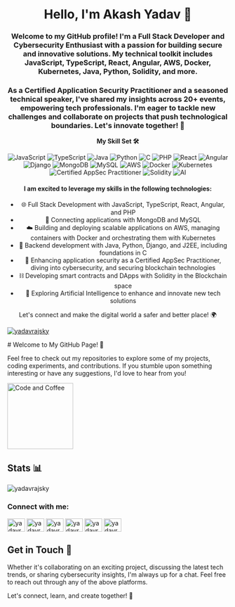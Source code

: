<h1 align="center">Hello, I'm Akash Yadav 👋</h1>
<h3 align="center">Welcome to my GitHub profile! I'm a Full Stack Developer and Cybersecurity Enthusiast with a passion for building secure and innovative solutions. My technical toolkit includes JavaScript, TypeScript, React, Angular, AWS, Docker, Kubernetes, Java, Python, Solidity, and more.</h3>

<h3 align="center">As a Certified Application Security Practitioner and a seasoned technical speaker, I've shared my insights across 20+ events, empowering tech professionals. I'm eager to tackle new challenges and collaborate on projects that push technological boundaries. Let's innovate together! 🚀</h3>

<p align="center">
  <strong>My Skill Set 🛠️</strong>
</p>

<p align="center">
  <!-- Programming Languages -->
  <img alt="JavaScript" src="https://img.shields.io/badge/JavaScript-%23F7DF1E.svg?&style=for-the-badge&logo=javascript&logoColor=black"/>
  <img alt="TypeScript" src="https://img.shields.io/badge/TypeScript-%23007ACC.svg?&style=for-the-badge&logo=typescript&logoColor=white"/>
  <img alt="Java" src="https://img.shields.io/badge/Java-%23ED8B00.svg?&style=for-the-badge&logo=java&logoColor=white"/>
  <img alt="Python" src="https://img.shields.io/badge/Python-%233776AB.svg?&style=for-the-badge&logo=python&logoColor=white"/>
  <img alt="C" src="https://img.shields.io/badge/C-%23A8B9CC.svg?&style=for-the-badge&logo=c&logoColor=white"/>
  <img alt="PHP" src="https://img.shields.io/badge/PHP-%23777BB4.svg?&style=for-the-badge&logo=php&logoColor=white"/>
  <!-- Web Technologies -->
  <img alt="React" src="https://img.shields.io/badge/React-%2361DAFB.svg?&style=for-the-badge&logo=react&logoColor=black"/>
  <img alt="Angular" src="https://img.shields.io/badge/Angular-%23DD0031.svg?&style=for-the-badge&logo=angular&logoColor=white"/>
  <img alt="Django" src="https://img.shields.io/badge/Django-%23092E20.svg?&style=for-the-badge&logo=django&logoColor=white"/>
  <!-- Database -->
  <img alt="MongoDB" src="https://img.shields.io/badge/MongoDB-%2347A248.svg?&style=for-the-badge&logo=mongodb&logoColor=white"/>
  <img alt="MySQL" src="https://img.shields.io/badge/MySQL-%234479A1.svg?&style=for-the-badge&logo=mysql&logoColor=white"/>
  <!-- DevOps & Cloud -->
  <img alt="AWS" src="https://img.shields.io/badge/AWS-%23FF9900.svg?&style=for-the-badge&logo=amazonaws&logoColor=white"/>
  <img alt="Docker" src="https://img.shields.io/badge/Docker-%232496ED.svg?&style=for-the-badge&logo=docker&logoColor=white"/>
  <img alt="Kubernetes" src="https://img.shields.io/badge/Kubernetes-%23326CE5.svg?&style=for-the-badge&logo=kubernetes&logoColor=white"/>
  <!-- Cybersecurity -->
  <img alt="Certified AppSec Practitioner" src="https://img.shields.io/badge/Certified_AppSec_Practitioner-%23FF5722.svg?&style=for-the-badge"/>
  <!-- Blockchain -->
  <img alt="Solidity" src="https://img.shields.io/badge/Solidity-%23363636.svg?&style=for-the-badge&logo=solidity&logoColor=white"/>
  <!-- Artificial Intelligence -->
  <img alt="AI" src="https://img.shields.io/badge/AI-%234B8BBE.svg?&style=for-the-badge&logo=ai&logoColor=white"/>
</p>

<h4 align="center">I am excited to leverage my skills in the following technologies:</h4>
<ul align="center">
  <li>🌐 Full Stack Development with JavaScript, TypeScript, React, Angular, and PHP</li>
  <li>🔗 Connecting applications with MongoDB and MySQL</li>
  <li>☁️ Building and deploying scalable applications on AWS, managing containers with Docker and orchestrating them with Kubernetes</li>
  <li>🤖 Backend development with Java, Python, Django, and J2EE, including foundations in C</li>
  <li>🔐 Enhancing application security as a Certified AppSec Practitioner, diving into cybersecurity, and securing blockchain technologies</li>
  <li>⛓️ Developing smart contracts and DApps with Solidity in the Blockchain space</li>
  <li>🧠 Exploring Artificial Intelligence to enhance and innovate new tech solutions</li>
</ul>

<p align="center">Let's connect and make the digital world a safer and better place! 🌍</p>

<!-- 
<p align="left"> <img src="https://komarev.com/ghpvc/?username=yadavrajsky&label=Profile%20views&color=0e75b6&style=flat" alt="yadavrajsky" /> </p>
-->

<p align="left"> <a href="https://github.com/ryo-ma/github-profile-trophy"><img src="https://github-profile-trophy.vercel.app/?username=yadavrajsky" alt="yadavrajsky" /></a> </p>
<!-- 
<h3 align="left">Languages and Tools:</h3>
<p align="left"> <a href="https://developer.android.com" target="_blank" rel="noreferrer"> <img src="https://raw.githubusercontent.com/devicons/devicon/master/icons/android/android-original-wordmark.svg" alt="android" width="40" height="40"/> </a> <a href="https://aws.amazon.com" target="_blank" rel="noreferrer"> <img src="https://raw.githubusercontent.com/devicons/devicon/master/icons/amazonwebservices/amazonwebservices-original-wordmark.svg" alt="aws" width="40" height="40"/> </a> <a href="https://www.gnu.org/software/bash/" target="_blank" rel="noreferrer"> <img src="https://www.vectorlogo.zone/logos/gnu_bash/gnu_bash-icon.svg" alt="bash" width="40" height="40"/> </a> <a href="https://getbootstrap.com" target="_blank" rel="noreferrer"> <img src="https://raw.githubusercontent.com/devicons/devicon/master/icons/bootstrap/bootstrap-plain-wordmark.svg" alt="bootstrap" width="40" height="40"/> </a> <a href="https://www.cprogramming.com/" target="_blank" rel="noreferrer"> <img src="https://raw.githubusercontent.com/devicons/devicon/master/icons/c/c-original.svg" alt="c" width="40" height="40"/> </a> <a href="https://www.w3schools.com/cpp/" target="_blank" rel="noreferrer"> <img src="https://raw.githubusercontent.com/devicons/devicon/master/icons/cplusplus/cplusplus-original.svg" alt="cplusplus" width="40" height="40"/> </a> <a href="https://www.w3schools.com/css/" target="_blank" rel="noreferrer"> <img src="https://raw.githubusercontent.com/devicons/devicon/master/icons/css3/css3-original-wordmark.svg" alt="css3" width="40" height="40"/> </a> <a href="https://www.djangoproject.com/" target="_blank" rel="noreferrer"> <img src="https://cdn.worldvectorlogo.com/logos/django.svg" alt="django" width="40" height="40"/> </a> <a href="https://www.docker.com/" target="_blank" rel="noreferrer"> <img src="https://raw.githubusercontent.com/devicons/devicon/master/icons/docker/docker-original-wordmark.svg" alt="docker" width="40" height="40"/> </a> <a href="https://expressjs.com" target="_blank" rel="noreferrer"> <img src="https://raw.githubusercontent.com/devicons/devicon/master/icons/express/express-original-wordmark.svg" alt="express" width="40" height="40"/> </a> <a href="https://heroku.com" target="_blank" rel="noreferrer"> <img src="https://www.vectorlogo.zone/logos/heroku/heroku-icon.svg" alt="heroku" width="40" height="40"/> </a> <a href="https://www.w3.org/html/" target="_blank" rel="noreferrer"> <img src="https://raw.githubusercontent.com/devicons/devicon/master/icons/html5/html5-original-wordmark.svg" alt="html5" width="40" height="40"/> </a> <a href="https://www.java.com" target="_blank" rel="noreferrer"> <img src="https://raw.githubusercontent.com/devicons/devicon/master/icons/java/java-original.svg" alt="java" width="40" height="40"/> </a> <a href="https://developer.mozilla.org/en-US/docs/Web/JavaScript" target="_blank" rel="noreferrer"> <img src="https://raw.githubusercontent.com/devicons/devicon/master/icons/javascript/javascript-original.svg" alt="javascript" width="40" height="40"/> </a><a href="https://www.mongodb.com/" target="_blank" rel="noreferrer"> <img src="https://raw.githubusercontent.com/devicons/devicon/master/icons/mongodb/mongodb-original-wordmark.svg" alt="mongodb" width="40" height="40"/> </a> <a href="https://www.mysql.com/" target="_blank" rel="noreferrer"> <img src="https://raw.githubusercontent.com/devicons/devicon/master/icons/mysql/mysql-original-wordmark.svg" alt="mysql" width="40" height="40"/> </a> <a href="https://www.nginx.com" target="_blank" rel="noreferrer"> <img src="https://raw.githubusercontent.com/devicons/devicon/master/icons/nginx/nginx-original.svg" alt="nginx" width="40" height="40"/> </a> <a href="https://nodejs.org" target="_blank" rel="noreferrer"> <img src="https://raw.githubusercontent.com/devicons/devicon/master/icons/nodejs/nodejs-original-wordmark.svg" alt="nodejs" width="40" height="40"/> </a> <a href="https://pandas.pydata.org/" target="_blank" rel="noreferrer"> <img src="https://raw.githubusercontent.com/devicons/devicon/2ae2a900d2f041da66e950e4d48052658d850630/icons/pandas/pandas-original.svg" alt="pandas" width="40" height="40"/> </a> <a href="https://www.php.net" target="_blank" rel="noreferrer"> <img src="https://raw.githubusercontent.com/devicons/devicon/master/icons/php/php-original.svg" alt="php" width="40" height="40"/> </a> <a href="https://www.python.org" target="_blank" rel="noreferrer"> <img src="https://raw.githubusercontent.com/devicons/devicon/master/icons/python/python-original.svg" alt="python" width="40" height="40"/> </a> <a href="https://reactjs.org/" target="_blank" rel="noreferrer"> <img src="https://raw.githubusercontent.com/devicons/devicon/master/icons/react/react-original-wordmark.svg" alt="react" width="40" height="40"/> </a> <a href="https://redux.js.org" target="_blank" rel="noreferrer"> <img src="https://raw.githubusercontent.com/devicons/devicon/master/icons/redux/redux-original.svg" alt="redux" width="40" height="40"/> </a><img src="https://raw.githubusercontent.com/detain/svg-logos/780f25886640cef088af994181646db2f6b1a3f8/svg/selenium-logo.svg" alt="selenium" width="40" height="40"/> </a> <a href="https://www.sqlite.org/" target="_blank" rel="noreferrer"> <img src="https://www.vectorlogo.zone/logos/sqlite/sqlite-icon.svg" alt="sqlite" width="40" height="40"/> </a> <a href="https://tailwindcss.com/" target="_blank" rel="noreferrer"> <img src="https://www.vectorlogo.zone/logos/tailwindcss/tailwindcss-icon.svg" alt="tailwind" width="40" height="40"/> </a> </p>
 -->
# Welcome to My GitHub Page! 👋

Feel free to check out my repositories to explore some of my projects, coding experiments, and contributions. If you stumble upon something interesting or have any suggestions, I'd love to hear from you!

<img align="center" src="https://i.ibb.co/8sy2C93/coding-and-coffee-logo-design-template-vector.jpg" alt="Code and Coffee" width="150" height="150">

## Stats 📊 
<p><img align="center" src="https://github-readme-stats.vercel.app/api?username=yadavrajsky&show_icons=true&locale=en" alt="yadavrajsky" /></p>

<h3 align="left">Connect with me:</h3>
<p align="left">
<a href="https://twitter.com/yadavrajsky" target="blank"><img align="center" src="https://raw.githubusercontent.com/rahuldkjain/github-profile-readme-generator/master/src/images/icons/Social/twitter.svg" alt="yadavrajsky" height="30" width="40" /></a>
<a href="https://linkedin.com/in/yadavrajsky" target="blank"><img align="center" src="https://raw.githubusercontent.com/rahuldkjain/github-profile-readme-generator/master/src/images/icons/Social/linked-in-alt.svg" alt="yadavrajsky" height="30" width="40" /></a>
<a href="https://fb.com/yadavrajsky" target="blank"><img align="center" src="https://raw.githubusercontent.com/rahuldkjain/github-profile-readme-generator/master/src/images/icons/Social/facebook.svg" alt="yadavrajsky" height="30" width="40" /></a>
<a href="https://instagram.com/yadavrajsky" target="blank"><img align="center" src="https://raw.githubusercontent.com/rahuldkjain/github-profile-readme-generator/master/src/images/icons/Social/instagram.svg" alt="yadavrajsky" height="30" width="40" /></a>
<a href="https://www.youtube.com/c/yadavrajsky" target="blank"><img align="center" src="https://raw.githubusercontent.com/rahuldkjain/github-profile-readme-generator/master/src/images/icons/Social/youtube.svg" alt="yadavrajsky" height="30" width="40" /></a>
<a href="https://discord.gg/yadavrajsky" target="blank"><img align="center" src="https://raw.githubusercontent.com/rahuldkjain/github-profile-readme-generator/master/src/images/icons/Social/discord.svg" alt="yadavrajsky" height="30" width="40" /></a>
</p>

## Get in Touch 🚀
Whether it's collaborating on an exciting project, discussing the latest tech trends, or sharing cybersecurity insights, I'm always up for a chat. Feel free to reach out through any of the above platforms.

Let's connect, learn, and create together! 🌟
